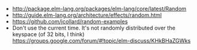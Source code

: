 - http://package.elm-lang.org/packages/elm-lang/core/latest/Random
- http://guide.elm-lang.org/architecture/effects/random.html
- https://github.com/jcollard/random-examples
- Don't use the current time. It's not randomly distributed over the keyspace (of 32 bits, I think) https://groups.google.com/forum/#!topic/elm-discuss/KHkBHaZGWks
